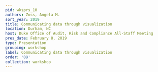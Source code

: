 ```yaml
---
pid: wksprs_10
authors: Zoss, Angela M.
sort_year: 2019
title: Communicating data through visualization
location: Durham, NC
host: Duke Office of Audit, Risk and Compliance All-Staff Meeting
pres_date: February 8, 2019
type: Presentation
grouping: workshop
label: Communicating data through visualization
order: '09'
collection: workshop
---
```

